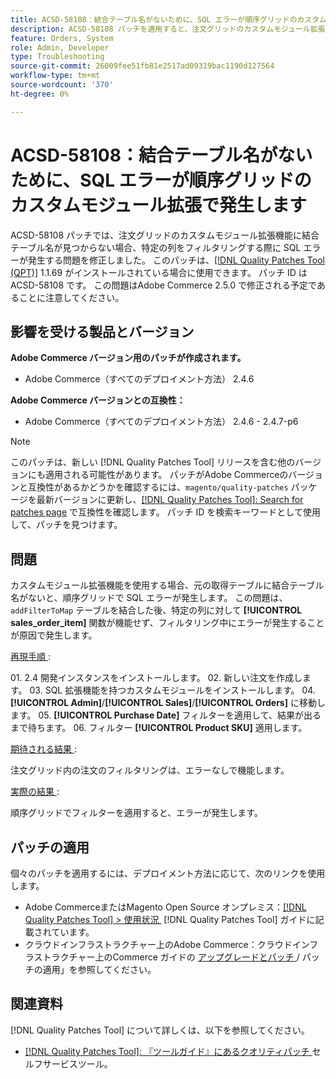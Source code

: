 ```yaml
---
title: ACSD-58108：結合テーブル名がないために、SQL エラーが順序グリッドのカスタムモジュール拡張で発生します
description: ACSD-58108 パッチを適用すると、注文グリッドのカスタムモジュール拡張機能に結合テーブル名が見つからず、特定の列をフィルタリングする際に SQL エラーが発生するAdobe Commerceの問題を修正できます。
feature: Orders, System
role: Admin, Developer
type: Troubleshooting
source-git-commit: 26009fee51fb81e2517ad09319bac1190d127564
workflow-type: tm+mt
source-wordcount: '370'
ht-degree: 0%

---
```



# ACSD-58108：結合テーブル名がないために、SQL エラーが順序グリッドのカスタムモジュール拡張で発生します

ACSD-58108 パッチでは、注文グリッドのカスタムモジュール拡張機能に結合テーブル名が見つからない場合、特定の列をフィルタリングする際に SQL エラーが発生する問題を修正しました。 このパッチは、[[!DNL Quality Patches Tool (QPT)]](/help/tools/quality-patches-tool/quality-patches-tool-to-self-serve-quality-patches.md) 1.1.69 がインストールされている場合に使用できます。 パッチ ID は ACSD-58108 です。 この問題はAdobe Commerce 2.5.0 で修正される予定であることに注意してください。

## 影響を受ける製品とバージョン

**Adobe Commerce バージョン用のパッチが作成されます。**

* Adobe Commerce（すべてのデプロイメント方法） 2.4.6

**Adobe Commerce バージョンとの互換性：**

* Adobe Commerce（すべてのデプロイメント方法） 2.4.6 - 2.4.7-p6

>[!NOTE]
>
>このパッチは、新しい [!DNL Quality Patches Tool] リリースを含む他のバージョンにも適用される可能性があります。 パッチがAdobe Commerceのバージョンと互換性があるかどうかを確認するには、`magento/quality-patches` パッケージを最新バージョンに更新し、[[!DNL Quality Patches Tool]: Search for patches page](https://experienceleague.adobe.com/tools/commerce-quality-patches/index.html?lang=ja) で互換性を確認します。 パッチ ID を検索キーワードとして使用して、パッチを見つけます。

## 問題

カスタムモジュール拡張機能を使用する場合、元の取得テーブルに結合テーブル名がないと、順序グリッドで SQL エラーが発生します。 この問題は、`addFilterToMap` テーブルを結合した後、特定の列に対して **[!UICONTROL sales_order_item]** 関数が機能せず、フィルタリング中にエラーが発生することが原因で発生します。

<u> 再現手順 </u>:

&#x200B;01. 2.4 開発インスタンスをインストールします。
&#x200B;02. 新しい注文を作成します。
&#x200B;03. SQL 拡張機能を持つカスタムモジュールをインストールします。
&#x200B;04. **[!UICONTROL Admin]**/**[!UICONTROL Sales]**/**[!UICONTROL Orders]** に移動します。
&#x200B;05. **[!UICONTROL Purchase Date]** フィルターを適用して、結果が出るまで待ちます。
&#x200B;06. フィルター **[!UICONTROL Product SKU]** 適用します。

<u> 期待される結果 </u>:

注文グリッド内の注文のフィルタリングは、エラーなしで機能します。

<u> 実際の結果 </u>:

順序グリッドでフィルターを適用すると、エラーが発生します。

## パッチの適用

個々のパッチを適用するには、デプロイメント方法に応じて、次のリンクを使用します。

* Adobe CommerceまたはMagento Open Source オンプレミス：[[!DNL Quality Patches Tool] > 使用状況 &#x200B;](/help/tools/quality-patches-tool/usage.md) [!DNL Quality Patches Tool] ガイドに記載されています。
* クラウドインフラストラクチャー上のAdobe Commerce：クラウドインフラストラクチャー上のCommerce ガイドの [&#x200B; アップグレードとパッチ &#x200B;](https://experienceleague.adobe.com/docs/commerce-cloud-service/user-guide/develop/upgrade/apply-patches.html?lang=ja)/ パッチの適用」を参照してください。

## 関連資料

[!DNL Quality Patches Tool] について詳しくは、以下を参照してください。

* [[!DNL Quality Patches Tool]: 『ツールガイド』にあるクオリティパッチ &#x200B;](/help/tools/quality-patches-tool/quality-patches-tool-to-self-serve-quality-patches.md) セルフサービスツール。
